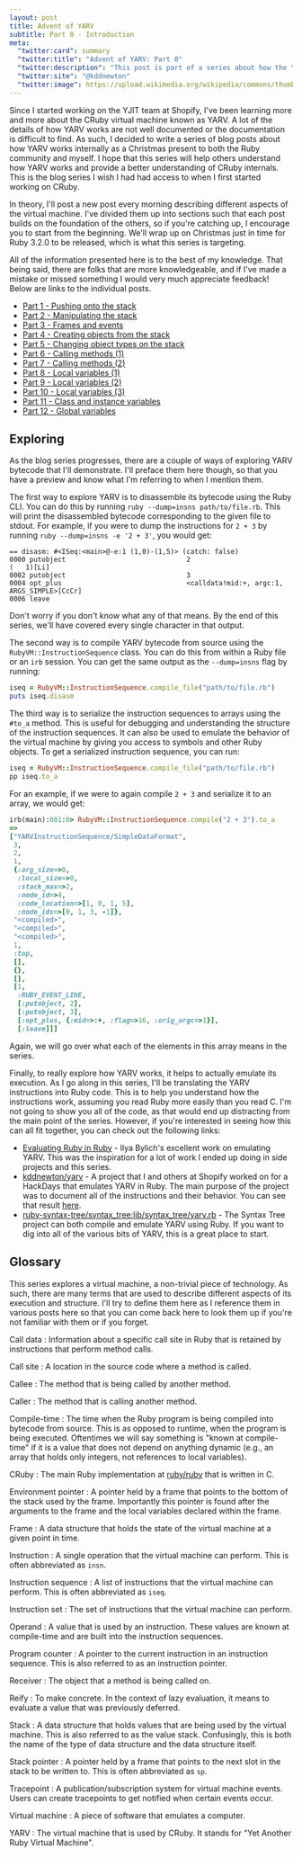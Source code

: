 ```yaml
---
layout: post
title: Advent of YARV
subtitle: Part 0 - Introduction
meta:
  "twitter:card": summary
  "twitter:title": "Advent of YARV: Part 0"
  "twitter:description": "This post is part of a series about how the YARV virtual machine works."
  "twitter:site": "@kddnewton"
  "twitter:image": https://upload.wikimedia.org/wikipedia/commons/thumb/7/73/Ruby_logo.svg/1200px-Ruby_logo.svg.png
---
```


Since I started working on the YJIT team at Shopify, I've been learning more and more about the CRuby virtual machine known as YARV. A lot of the details of how YARV works are not well documented or the documentation is difficult to find. As such, I decided to write a series of blog posts about how YARV works internally as a Christmas present to both the Ruby community and myself. I hope that this series will help others understand how YARV works and provide a better understanding of CRuby internals. This is the blog series I wish I had had access to when I first started working on CRuby.

In theory, I'll post a new post every morning describing different aspects of the virtual machine. I've divided them up into sections such that each post builds on the foundation of the others, so if you're catching up, I encourage you to start from the beginning. We'll wrap up on Christmas just in time for Ruby 3.2.0 to be released, which is what this series is targeting.

All of the information presented here is to the best of my knowledge. That being said, there are folks that are more knowledgeable, and if I've made a mistake or missed something I would very much appreciate feedback! Below are links to the individual posts.

* [Part 1 - Pushing onto the stack](/2022/12/01/advent-of-yarv-part-1)
* [Part 2 - Manipulating the stack](/2022/12/02/advent-of-yarv-part-2)
* [Part 3 - Frames and events](/2022/12/03/advent-of-yarv-part-3)
* [Part 4 - Creating objects from the stack](/2022/12/04/advent-of-yarv-part-4)
* [Part 5 - Changing object types on the stack](/2022/12/05/advent-of-yarv-part-5)
* [Part 6 - Calling methods (1)](/2022/12/06/advent-of-yarv-part-6)
* [Part 7 - Calling methods (2)](/2022/12/07/advent-of-yarv-part-7)
* [Part 8 - Local variables (1)](/2022/12/08/advent-of-yarv-part-8)
* [Part 9 - Local variables (2)](/2022/12/09/advent-of-yarv-part-9)
* [Part 10 - Local variables (3)](/2022/12/10/advent-of-yarv-part-10)
* [Part 11 - Class and instance variables](/2022/12/11/advent-of-yarv-part-11)
* [Part 12 - Global variables](/2022/12/12/advent-of-yarv-part-12)

## Exploring

As the blog series progresses, there are a couple of ways of exploring YARV bytecode that I'll demonstrate. I'll preface them here though, so that you have a preview and know what I'm referring to when I mention them.

The first way to explore YARV is to disassemble its bytecode using the Ruby CLI. You can do this by running `ruby --dump=insns path/to/file.rb`. This will print the disassembled bytecode corresponding to the given file to stdout. For example, if you were to dump the instructions for `2 + 3` by running `ruby --dump=insns -e '2 + 3'`, you would get:

```
== disasm: #<ISeq:<main>@-e:1 (1,0)-(1,5)> (catch: false)
0000 putobject                              2                         (   1)[Li]
0002 putobject                              3
0004 opt_plus                               <calldata!mid:+, argc:1, ARGS_SIMPLE>[CcCr]
0006 leave
```

Don't worry if you don't know what any of that means. By the end of this series, we'll have covered every single character in that output.

The second way is to compile YARV bytecode from source using the `RubyVM::InstructionSequence` class. You can do this from within a Ruby file or an `irb` session. You can get the same output as the `--dump=insns` flag by running:

```ruby
iseq = RubyVM::InstructionSequence.compile_file("path/to/file.rb")
puts iseq.disasm
```

The third way is to serialize the instruction sequences to arrays using the `#to_a` method. This is useful for debugging and understanding the structure of the instruction sequences. It can also be used to emulate the behavior of the virtual machine by giving you access to symbols and other Ruby objects. To get a serialized instruction sequence, you can run:

```ruby
iseq = RubyVM::InstructionSequence.compile_file("path/to/file.rb")
pp iseq.to_a
```

For an example, if we were to again compile `2 + 3` and serialize it to an array, we would get:

```ruby
irb(main):001:0> RubyVM::InstructionSequence.compile("2 + 3").to_a
=> 
["YARVInstructionSequence/SimpleDataFormat",                        
 3,
 2,
 1,
 {:arg_size=>0,
  :local_size=>0,
  :stack_max=>2,
  :node_id=>4,
  :code_location=>[1, 0, 1, 5],
  :node_ids=>[0, 1, 3, -1]},
 "<compiled>",
 "<compiled>",
 "<compiled>",
 1,
 :top,
 [],
 {},
 [],
 [1,
  :RUBY_EVENT_LINE,
  [:putobject, 2],
  [:putobject, 3],
  [:opt_plus, {:mid=>:+, :flag=>16, :orig_argc=>1}],
  [:leave]]]
```

Again, we will go over what each of the elements in this array means in the series.

Finally, to really explore how YARV works, it helps to actually emulate its execution. As I go along in this series, I'll be translating the YARV instructions into Ruby code. This is to help you understand how the instructions work, assuming you read Ruby more easily than you read C. I'm not going to show you all of the code, as that would end up distracting from the main point of the series. However, if you're interested in seeing how this can all fit together, you can check out the following links:

* [Evaluating Ruby in Ruby](https://iliabylich.github.io/2020/01/25/evaluating-ruby-in-ruby.html) - Ilya Bylich's excellent work on emulating YARV. This was the inspiration for a lot of work I ended up doing in side projects and this series.
* [kddnewton/yarv](https://github.com/kddnewton/yarv) - A project that I and others at Shopify worked on for a HackDays that emulates YARV in Ruby. The main purpose of the project was to document all of the instructions and their behavior. You can see that result [here](https://kddnewton.com/yarv).
* [ruby-syntax-tree/syntax_tree:lib/syntax_tree/yarv.rb](https://github.com/ruby-syntax-tree/syntax_tree/blob/1ebf0a56d1f1a63045074fec948bd3ec7fcbab45/lib/syntax_tree/yarv.rb) - The Syntax Tree project can both compile and emulate YARV using Ruby. If you want to dig into all of the various bits of YARV, this is a great place to start.

## Glossary

This series explores a virtual machine, a non-trivial piece of technology. As such, there are many terms that are used to describe different aspects of its execution and structure. I'll try to define them here as I reference them in various posts here so that you can come back here to look them up if you're not familiar with them or if you forget.

Call data
: Information about a specific call site in Ruby that is retained by instructions that perform method calls.

Call site
: A location in the source code where a method is called.

Callee
: The method that is being called by another method.

Caller
: The method that is calling another method.

Compile-time
: The time when the Ruby program is being compiled into bytecode from source. This is as opposed to runtime, when the program is being executed. Oftentimes we will say something is "known at compile-time" if it is a value that does not depend on anything dynamic (e.g., an array that holds only integers, not references to local variables).

CRuby
: The main Ruby implementation at [ruby/ruby](https://github.com/by/ruby) that is written in C.

Environment pointer
: A pointer held by a frame that points to the bottom of the stack used by the frame. Importantly this pointer is found after the arguments to the frame and the local variables declared within the frame.

Frame
: A data structure that holds the state of the virtual machine at a given point in time.

Instruction
: A single operation that the virtual machine can perform. This is often abbreviated as `insn`.

Instruction sequence
: A list of instructions that the virtual machine can perform. This is often abbreviated as `iseq`.

Instruction set
: The set of instructions that the virtual machine can perform.

Operand
: A value that is used by an instruction. These values are known at compile-time and are built into the instruction sequences.

Program counter
: A pointer to the current instruction in an instruction sequence. This is also referred to as an instruction pointer.

Receiver
: The object that a method is being called on.

Reify
: To make concrete. In the context of lazy evaluation, it means to evaluate a value that was previously deferred.

Stack
: A data structure that holds values that are being used by the virtual machine. This is also referred to as the value stack. Confusingly, this is both the name of the type of data structure and the data structure itself.

Stack pointer
: A pointer held by a frame that points to the next slot in the stack to be written to. This is often abbreviated as `sp`.

Tracepoint
: A publication/subscription system for virtual machine events. Users can create tracepoints to get notified when certain events occur.

Virtual machine
: A piece of software that emulates a computer.

YARV
: The virtual machine that is used by CRuby. It stands for "Yet Another Ruby Virtual Machine".
